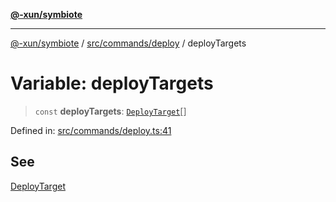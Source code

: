 [**@-xun/symbiote**](../../../../README.md)

***

[@-xun/symbiote](../../../../README.md) / [src/commands/deploy](../README.md) / deployTargets

# Variable: deployTargets

> `const` **deployTargets**: [`DeployTarget`](../enumerations/DeployTarget.md)[]

Defined in: [src/commands/deploy.ts:41](https://github.com/Xunnamius/symbiote/blob/0437dc127bb0574f19f66370b2ed3a70bfedfd5d/src/commands/deploy.ts#L41)

## See

[DeployTarget](../enumerations/DeployTarget.md)
